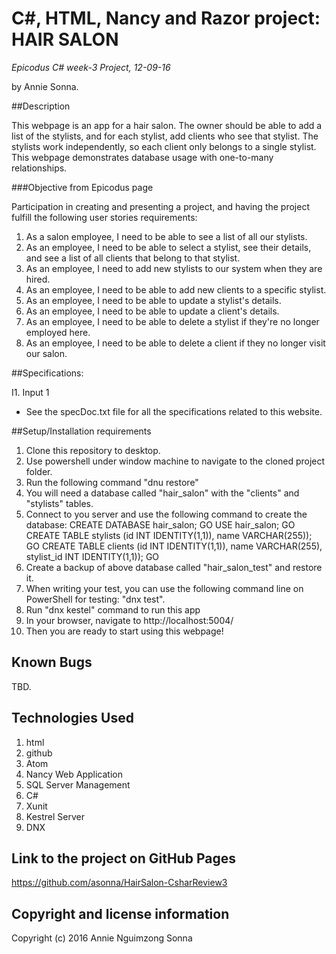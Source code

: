 # C#, HTML, Nancy and Razor project: HAIR SALON

_*Epicodus C# week-3 Project, 12-09-16*_

by Annie Sonna.


##Description

This webpage is an app for a hair salon. The owner should be able to add a list of the stylists, and for each stylist, add clients who see that stylist. The stylists work independently, so each client only belongs to a single stylist.  This webpage demonstrates database usage with one-to-many relationships.


###Objective from Epicodus page

Participation in creating and presenting a project, and having the project fulfill the following user stories requirements:
1. As a salon employee, I need to be able to see a list of all our stylists.
2. As an employee, I need to be able to select a stylist, see their details, and see a list of all clients that belong to that stylist.
3. As an employee, I need to add new stylists to our system when they are hired.
4. As an employee, I need to be able to add new clients to a specific stylist.
5. As an employee, I need to be able to update a stylist's details.
6. As an employee, I need to be able to update a client's details.
7. As an employee, I need to be able to delete a stylist if they're no longer employed here.
8. As an employee, I need to be able to delete a client if they no longer visit our salon.


##Specifications:

I1. Input 1
 - See the specDoc.txt file for all the specifications related to this website.

##Setup/Installation requirements

1. Clone this repository to desktop.
2. Use powershell under window machine to navigate to the cloned project folder.
3. Run the following command "dnu restore"
4. You will need a database called "hair_salon" with the "clients" and "stylists" tables.
5. Connect to you server and use the following command to create the database:
      CREATE DATABASE hair_salon;
      GO
      USE hair_salon;
      GO
      CREATE TABLE stylists (id INT IDENTITY(1,1)), name VARCHAR(255));
      GO
      CREATE TABLE clients (id INT IDENTITY(1,1)), name VARCHAR(255), stylist_id INT IDENTITY(1,1));
      GO
6. Create a backup of above database called "hair_salon_test" and restore it.
7. When writing your test, you can use the following command line on PowerShell for testing: "dnx test".  
8. Run "dnx kestel" command to run this app
9. In your browser, navigate to http://localhost:5004/
10. Then you are ready to start using this webpage!

## Known Bugs
TBD.


## Technologies Used

1. html
2. github
3. Atom
4. Nancy Web Application
5. SQL Server Management
6. C#
7. Xunit
8. Kestrel Server
9. DNX


## Link to the project on GitHub Pages

https://github.com/asonna/HairSalon-CsharReview3


## Copyright and license information

Copyright (c) 2016 Annie Nguimzong Sonna
